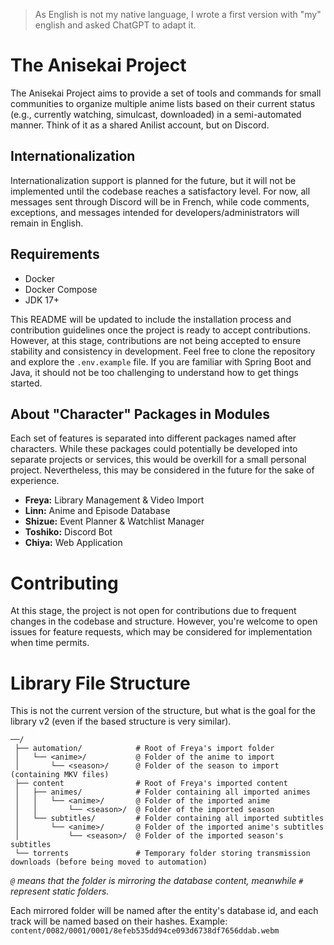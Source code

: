 > As English is not my native language, I wrote a first version with "my" english and asked ChatGPT to adapt it.

# The Anisekai Project

The Anisekai Project aims to provide a set of tools and commands for small communities to organize multiple anime lists
based on their current status (e.g., currently watching, simulcast, downloaded) in a semi-automated manner. Think of it
as a shared Anilist account, but on Discord.

## Internationalization

Internationalization support is planned for the future, but it will not be implemented until the codebase reaches a
satisfactory level. For now, all messages sent through Discord will be in French, while code comments, exceptions, and
messages intended for developers/administrators will remain in English.

## Requirements

- Docker
- Docker Compose
- JDK 17+

This README will be updated to include the installation process and contribution guidelines once the project is ready to
accept contributions. However, at this stage, contributions are not being accepted to ensure stability and consistency
in development. Feel free to clone the repository and explore the `.env.example` file. If you are familiar with Spring
Boot and Java, it should not be too challenging to understand how to get things started.

## About "Character" Packages in Modules

Each set of features is separated into different packages named after characters. While these packages could potentially
be developed into separate projects or services, this would be overkill for a small personal project. Nevertheless, this
may be considered in the future for the sake of experience.

- **Freya:** Library Management & Video Import
- **Linn:** Anime and Episode Database
- **Shizue:** Event Planner & Watchlist Manager
- **Toshiko:** Discord Bot
- **Chiya:** Web Application

# Contributing

At this stage, the project is not open for contributions due to frequent changes in the codebase and structure. However,
you're welcome to open issues for feature requests, which may be considered for implementation when time permits.

# Library File Structure
This is not the current version of the structure, but what is the goal for the library v2 (even if the based structure 
is very similar).
```
──/
 ├── automation/            # Root of Freya's import folder
 │   └── <anime>/           @ Folder of the anime to import
 │       └── <season>/      @ Folder of the season to import (containing MKV files)
 ├── content                # Root of Freya's imported content
 │   ├── animes/            # Folder containing all imported animes
 │   │   └── <anime>/       @ Folder of the imported anime
 │   │       └── <season>/  @ Folder of the imported season
 │   └── subtitles/         # Folder containing all imported subtitles
 │       └── <anime>/       @ Folder of the imported anime's subtitles
 │           └── <season>/  @ Folder of the imported season's subtitles
 └── torrents               # Temporary folder storing transmission downloads (before being moved to automation)
```
*`@` means that the folder is mirroring the database content, meanwhile `#` represent static folders.*

Each mirrored folder will be named after the entity's database id, and each track will be named based on their hashes. 
Example: `content/0082/0001/0001/8efeb535dd94ce093d6738df7656ddab.webm`